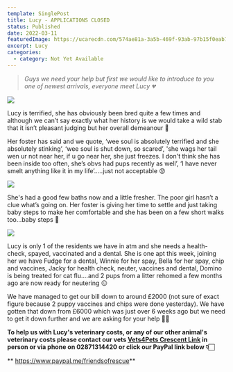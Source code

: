 ```yaml
---
template: SinglePost
title: Lucy - APPLICATIONS CLOSED
status: Published
date: 2022-03-11
featuredImage: https://ucarecdn.com/574ae81a-3a5b-469f-93ab-97b15f0eab7a/-/crop/717x455/0,227/-/preview/
excerpt: Lucy
categories:
  - category: Not Yet Available
---
```

> *Guys we need your help but first we would like to introduce to you one of newest arrivals, everyone meet Lucy 💔*




![](https://ucarecdn.com/0ba4eb81-127f-4682-af94-3504160756be/)

Lucy is terrified, she has obviously been bred quite a few times and although we can’t say exactly what her history is we would take a wild stab that it isn’t pleasant judging but her overall demeanour 🥺


Her foster has said and we quote, ‘wee soul is absolutely terrified and she absolutely stinking’, ‘wee soul is shut down, so scared’, 'she wags her tail wen ur not near her, if u go near her, she just freezes. I don't think she has been inside too often, she’s obvs had pups recently as well’, ‘I have never smelt anything like it in my life’…..just not acceptable 😡 

![](https://ucarecdn.com/7dfb4f4e-ad42-42b0-b005-b7bf0ebe8dd6/)


She's had a good few baths now and a little fresher. The poor girl hasn’t a clue what’s going on. Her foster is giving her time to settle and just taking baby steps to make her comfortable and she has been on a few short walks too…baby steps 🤗

![](https://ucarecdn.com/48da7729-4b94-4447-a441-af64eb2534f4/)


Lucy is only 1 of the residents we have in atm and she needs a health-check, spayed, vaccinated and a dental. She is one apt this week, joining her we have Fudge for a dental, Winnie for her spay, Bella for her spay, chip and vaccines, Jacky for health check, neuter, vaccines and dental, Domino is being treated for cat flu….and 2 pups from a litter rehomed a few months ago are now ready for neutering 😖


We have managed to get our bill down to around £2000 (not sure of exact figure because 2 puppy vaccines and chips were done yesterday). We have gotten that down from £6000 which was just over 6 weeks ago but we need to get it down further and we are asking for your help 🙏🏻


**To help us with Lucy's veterinary costs, or any of our other animal's veterinary costs please contact our vets [Vets4Pets Crescent Link](https://www.facebook.com/Vets4PetsCrescentLink) in person or via phone on 02871314420 or click our PayPal link below 👇🏻**

**
<https://www.paypal.me/friendsofrescue>**